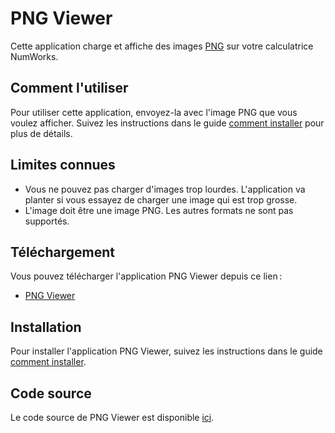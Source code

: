 # PNG Viewer

Cette application charge et affiche des images
[PNG](https://en.wikipedia.org/wiki/Portable_Network_Graphics) sur votre
calculatrice NumWorks.

## Comment l'utiliser

Pour utiliser cette application, envoyez-la avec l'image PNG que vous voulez
afficher. Suivez les instructions dans le guide
[comment installer](../help/how-to-install.md) pour plus de détails.

## Limites connues

- Vous ne pouvez pas charger d'images trop lourdes. L'application va planter si
  vous essayez de charger une image qui est trop grosse.
- L'image doit être une image PNG. Les autres formats ne sont pas supportés.

## Téléchargement

Vous pouvez télécharger l'application PNG Viewer depuis ce lien :

- [PNG Viewer](https://yaya-cout.github.io/Nwagyu/assets/apps/pngviewer.nwa)

## Installation

Pour installer l'application PNG Viewer, suivez les instructions dans le guide
[comment installer](../help/how-to-install.md).

## Code source

Le code source de PNG Viewer est disponible
[ici](https://github.com/nwagyu/pngviewer).
